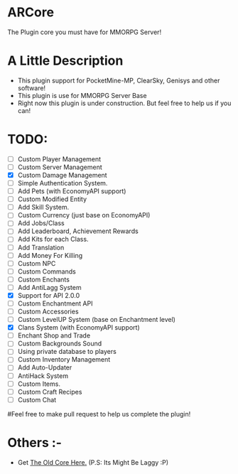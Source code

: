 # ARCore

The Plugin core you must have for MMORPG Server!

# A Little Description
- This plugin support for PocketMine-MP, ClearSky, Genisys and other software!
- This plugin is use for MMORPG Server Base
- Right now this plugin is under construction. But feel free to help us if you can!

# TODO:
- [ ] Custom Player Management
- [ ] Custom Server Management
- [x] Custom Damage Management
- [ ] Simple Authentication System.
- [ ] Add Pets (with EconomyAPI support)
- [ ] Custom Modified Entity
- [ ] Add Skill System.
- [ ] Custom Currency (just base on EconomyAPI)
- [ ] Add Jobs/Class
- [ ] Add Leaderboard, Achievement Rewards
- [ ] Add Kits for each Class.
- [ ] Add Translation
- [ ] Add Money For Killing
- [ ] Custom NPC
- [ ] Custom Commands
- [ ] Custom Enchants
- [ ] Add AntiLagg System
- [x] Support for API 2.0.0
- [ ] Custom Enchantment API
- [ ] Custom Accessories
- [ ] Custom LevelUP System (base on Enchantment level)
- [x] Clans System (with EconomyAPI support)
- [ ] Enchant Shop and Trade
- [ ] Custom Backgrounds Sound
- [ ] Using private database to players
- [ ] Custom Inventory Management
- [ ] Add Auto-Updater
- [ ] AntiHack System
- [ ] Custom Items.
- [ ] Custom Craft Recipes
- [ ] Custom Chat

#Feel free to make pull request to help us complete the plugin!

# Others :-
- Get [The Old Core Here.](https://github.com/ArchRPG/ArchCoreSystem/tree/Old-Core) (P.S: Its Might Be Laggy :P)
